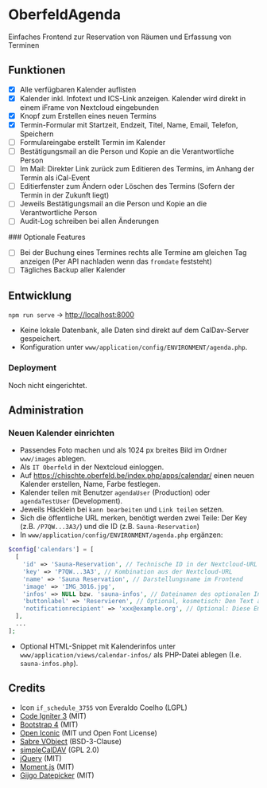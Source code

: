 # OberfeldAgenda

Einfaches Frontend zur Reservation von Räumen und Erfassung von Terminen

## Funktionen

- [x] Alle verfügbaren Kalender auflisten
- [X] Kalender inkl. Infotext und ICS-Link anzeigen. Kalender wird direkt in einem iFrame von Nextcloud eingebunden
- [X] Knopf zum Erstellen eines neuen Termins
- [X] Termin-Formular mit Startzeit, Endzeit, Titel, Name, Email, Telefon, Speichern
- [ ] Formulareingabe erstellt Termin im Kalender
- [ ] Bestätigungsmail an die Person und Kopie an die Verantwortliche Person
- [ ] Im Mail: Direkter Link zurück zum Editieren des Termins, im Anhang der Termin als iCal-Event
- [ ] Editierfenster zum Ändern oder Löschen des Termins (Sofern der Termin in der Zukunft liegt)
- [ ] Jeweils Bestätigungsmail an die Person und Kopie an die Verantwortliche Person
- [ ] Audit-Log schreiben bei allen Änderungen

### Optionale Features

- [ ] Bei der Buchung eines Termines rechts alle Termine am gleichen Tag anzeigen (Per API nachladen wenn das `fromdate` feststeht)
- [ ] Tägliches Backup aller Kalender

## Entwicklung

`npm run serve` -> <http://localhost:8000>

- Keine lokale Datenbank, alle Daten sind direkt auf dem CalDav-Server gespeichert.
- Konfiguration unter `www/application/config/ENVIRONMENT/agenda.php`.

### Deployment

Noch nicht eingerichtet.

## Administration

### Neuen Kalender einrichten

- Passendes Foto machen und als 1024 px breites Bild im Ordner `www/images` ablegen.
- Als `IT Oberfeld` in der Nextcloud einloggen.
- Auf <https://chischte.oberfeld.be/index.php/apps/calendar/> einen neuen Kalender erstellen, Name, Farbe festlegen.
- Kalender teilen mit Benutzer `agendaUser` (Production) oder `agendaTestUser` (Development).
- Jeweils Häcklein bei `kann bearbeiten` und `Link teilen` setzen.
- Sich die öffentliche URL merken, benötigt werden zwei Teile: Der Key (z.B. `/P7QW...3A3/`) und die ID  (z.B. `Sauna-Reservation`)
- In `www/application/config/ENVIRONMENT/agenda.php` ergänzen:

```php
$config['calendars'] = [
  [
    'id' => 'Sauna-Reservation', // Technische ID in der Nextcloud-URL
    'key' => 'P7QW...3A3', // Kombination aus der Nextcloud-URL
    'name' => 'Sauna Reservation', // Darstellungsname im Frontend
    'image' => 'IMG_3016.jpg',
    'infos' => NULL bzw. 'sauna-infos', // Dateinamen des optionalen Infotextes zu diesem Kalender
    'buttonlabel' => 'Reservieren', // Optional, kosmetisch: Den Text auf dem 'Reservieren'-Knopf ändern.
    'notificationrecipient' => 'xxx@example.org', // Optional: Diese Email-Adresse wird über Reservationen und Änderungen informiert.
  ],
  ...
];
```

- Optional HTML-Snippet mit Kalenderinfos unter `www/application/views/calendar-infos/` als PHP-Datei ablegen (I.e. `sauna-infos.php`).

## Credits

- Icon `if_schedule_3755` von Everaldo Coelho (LGPL)
- [Code Igniter 3](https://codeigniter.com) (MIT)
- [Bootstrap 4](hhttps://getbootstrap.com) (MIT)
- [Open Iconic](https://useiconic.com/open/) (MIT und Open Font License)
- [Sabre VObject](http://sabre.io/vobject/) (BSD-3-Clause)
- [simpleCalDAV](https://github.com/thecsea/simpleCalDAV) (GPL 2.0)
- [jQuery](http://jquery.com/) (MIT)
- [Moment.js](http://momentjs.com) (MIT)
- [Gijgo Datepicker](https://gijgo.com/datepicker) (MIT)
